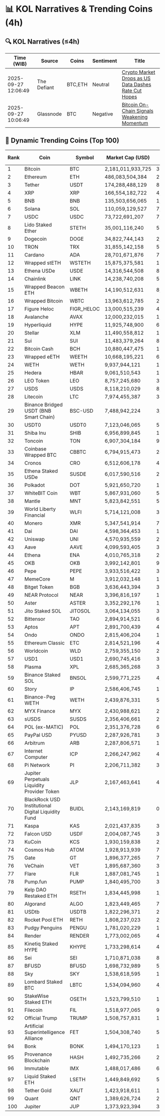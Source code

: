# 📊 KOL Narratives & Trending Coins (4h)

## 🔍 KOL Narratives (≤4h)

| Time (WIB) | Source | Coins | Sentiment | Title |
|------------|--------|-------|-----------|-------|
| 2025-09-27 12:06:49 | The Defiant | BTC,ETH | Neutral | [Crypto Market Drops as US Data Dashes Rate Cut Hopes](https://thedefiant.io/example1) |
| 2025-09-27 10:06:49 | Glassnode | BTC | Negative | [Bitcoin On-Chain Signals Weakening Momentum](https://glassnode.com/example2) |

## 🚀 Dynamic Trending Coins (Top 100)

| Rank | Coin | Symbol | Market Cap (USD) | 24h Volume (USD) |
|------|------|--------|------------------|------------------|
| 1 | Bitcoin | BTC | 2,181,011,933,725 | 37,568,798,889 |
| 2 | Ethereum | ETH | 486,083,504,384 | 28,836,812,781 |
| 3 | Tether | USDT | 174,288,488,129 | 83,848,263,137 |
| 4 | XRP | XRP | 166,554,182,722 | 4,855,405,568 |
| 5 | BNB | BNB | 135,503,656,065 | 1,947,494,319 |
| 6 | Solana | SOL | 110,059,129,527 | 7,472,708,862 |
| 7 | USDC | USDC | 73,722,691,207 | 7,891,086,508 |
| 8 | Lido Staked Ether | STETH | 35,001,116,240 | 58,625,190 |
| 9 | Dogecoin | DOGE | 34,822,744,143 | 2,048,083,055 |
| 10 | TRON | TRX | 31,855,142,158 | 561,943,672 |
| 11 | Cardano | ADA | 28,701,671,876 | 790,913,571 |
| 12 | Wrapped stETH | WSTETH | 15,875,375,581 | 17,955,196 |
| 13 | Ethena USDe | USDE | 14,316,544,508 | 857,865,334 |
| 14 | Chainlink | LINK | 14,238,740,208 | 559,744,164 |
| 15 | Wrapped Beacon ETH | WBETH | 14,190,512,631 | 8,821,984 |
| 16 | Wrapped Bitcoin | WBTC | 13,963,612,785 | 219,485,853 |
| 17 | Figure Heloc | FIGR_HELOC | 13,000,515,239 | 45,169,324 |
| 18 | Avalanche | AVAX | 12,000,232,015 | 1,221,163,577 |
| 19 | Hyperliquid | HYPE | 11,925,748,900 | 696,981,227 |
| 20 | Stellar | XLM | 11,490,558,812 | 168,294,783 |
| 21 | Sui | SUI | 11,483,379,264 | 896,827,781 |
| 22 | Bitcoin Cash | BCH | 10,880,447,475 | 164,992,162 |
| 23 | Wrapped eETH | WEETH | 10,668,195,221 | 6,208,209 |
| 24 | WETH | WETH | 9,937,944,121 | 121,551,698 |
| 25 | Hedera | HBAR | 9,061,510,543 | 152,255,697 |
| 26 | LEO Token | LEO | 8,757,245,680 | 399,598 |
| 27 | USDS | USDS | 8,118,210,029 | 8,435,327 |
| 28 | Litecoin | LTC | 7,974,455,387 | 340,993,180 |
| 29 | Binance Bridged USDT (BNB Smart Chain) | BSC-USD | 7,488,942,224 | 3,071,790,875 |
| 30 | USDT0 | USDT0 | 7,123,046,065 | 518,572,747 |
| 31 | Shiba Inu | SHIB | 6,956,899,845 | 133,629,276 |
| 32 | Toncoin | TON | 6,907,304,184 | 91,706,449 |
| 33 | Coinbase Wrapped BTC | CBBTC | 6,794,915,473 | 247,287,079 |
| 34 | Cronos | CRO | 6,512,606,178 | 45,370,588 |
| 35 | Ethena Staked USDe | SUSDE | 6,017,590,516 | 280,465,960 |
| 36 | Polkadot | DOT | 5,921,650,720 | 195,766,167 |
| 37 | WhiteBIT Coin | WBT | 5,867,931,060 | 54,274,713 |
| 38 | Mantle | MNT | 5,823,842,551 | 551,196,692 |
| 39 | World Liberty Financial | WLFI | 5,714,121,008 | 382,184,461 |
| 40 | Monero | XMR | 5,347,541,914 | 72,116,357 |
| 41 | Dai | DAI | 4,598,364,453 | 166,518,118 |
| 42 | Uniswap | UNI | 4,570,935,559 | 260,091,797 |
| 43 | Aave | AAVE | 4,099,593,405 | 329,393,708 |
| 44 | Ethena | ENA | 4,010,765,318 | 242,855,683 |
| 45 | OKB | OKB | 3,992,142,801 | 95,912,791 |
| 46 | Pepe | PEPE | 3,933,516,422 | 360,275,803 |
| 47 | MemeCore | M | 3,912,032,148 | 18,790,394 |
| 48 | Bitget Token | BGB | 3,636,443,394 | 309,712,138 |
| 49 | NEAR Protocol | NEAR | 3,396,816,197 | 159,572,788 |
| 50 | Aster | ASTER | 3,352,292,176 | 1,470,251,451 |
| 51 | Jito Staked SOL | JITOSOL | 3,064,134,055 | 33,431,802 |
| 52 | Bittensor | TAO | 2,894,914,521 | 68,904,474 |
| 53 | Aptos | APT | 2,891,700,439 | 432,039,244 |
| 54 | Ondo | ONDO | 2,815,406,204 | 102,200,074 |
| 55 | Ethereum Classic | ETC | 2,814,521,196 | 46,491,942 |
| 56 | Worldcoin | WLD | 2,759,355,150 | 222,422,173 |
| 57 | USD1 | USD1 | 2,690,745,416 | 303,707,795 |
| 58 | Plasma | XPL | 2,685,365,268 | 3,304,408,979 |
| 59 | Binance Staked SOL | BNSOL | 2,599,771,225 | 4,911,537 |
| 60 | Story | IP | 2,586,406,745 | 197,135,037 |
| 61 | Binance-Peg WETH | WETH | 2,439,876,331 | 59,341,755 |
| 62 | MYX Finance | MYX | 2,430,988,621 | 204,480,903 |
| 63 | sUSDS | SUSDS | 2,356,406,661 | 23,474,053 |
| 64 | POL (ex-MATIC) | POL | 2,351,376,728 | 62,140,590 |
| 65 | PayPal USD | PYUSD | 2,287,926,781 | 38,083,882 |
| 66 | Arbitrum | ARB | 2,287,806,571 | 153,513,125 |
| 67 | Internet Computer | ICP | 2,266,247,962 | 49,059,928 |
| 68 | Pi Network | PI | 2,206,711,382 | 38,735,591 |
| 69 | Jupiter Perpetuals Liquidity Provider Token | JLP | 2,167,463,641 | 43,199,933 |
| 70 | BlackRock USD Institutional Digital Liquidity Fund | BUIDL | 2,143,169,819 | 0.0 |
| 71 | Kaspa | KAS | 2,021,437,835 | 30,903,361 |
| 72 | Falcon USD | USDF | 2,004,087,745 | 35,787,564 |
| 73 | KuCoin | KCS | 1,930,159,838 | 2,335,259 |
| 74 | Cosmos Hub | ATOM | 1,928,913,939 | 72,090,080 |
| 75 | Gate | GT | 1,896,377,265 | 7,306,320 |
| 76 | VeChain | VET | 1,895,687,360 | 31,514,703 |
| 77 | Flare | FLR | 1,887,081,745 | 18,342,758 |
| 78 | Pump.fun | PUMP | 1,840,495,700 | 329,231,175 |
| 79 | Kelp DAO Restaked ETH | RSETH | 1,834,445,998 | 1,799,972 |
| 80 | Algorand | ALGO | 1,823,449,465 | 71,078,381 |
| 81 | USDtb | USDTB | 1,822,296,371 | 26,822,137 |
| 82 | Rocket Pool ETH | RETH | 1,808,237,023 | 2,667,799 |
| 83 | Pudgy Penguins | PENGU | 1,781,020,229 | 193,218,301 |
| 84 | Render | RENDER | 1,773,002,065 | 46,906,987 |
| 85 | Kinetiq Staked HYPE | KHYPE | 1,733,298,614 | 40,033,260 |
| 86 | Sei | SEI | 1,710,871,038 | 86,082,234 |
| 87 | BFUSD | BFUSD | 1,698,732,989 | 5,838,585 |
| 88 | Sky | SKY | 1,538,618,595 | 19,557,270 |
| 89 | Lombard Staked BTC | LBTC | 1,534,094,960 | 4,860,318 |
| 90 | StakeWise Staked ETH | OSETH | 1,523,799,510 | 150,822 |
| 91 | Filecoin | FIL | 1,518,977,065 | 93,704,688 |
| 92 | Official Trump | TRUMP | 1,508,757,831 | 171,758,076 |
| 93 | Artificial Superintelligence Alliance | FET | 1,504,308,740 | 53,479,058 |
| 94 | Bonk | BONK | 1,494,170,123 | 150,575,034 |
| 95 | Provenance Blockchain | HASH | 1,492,735,266 | 21,479 |
| 96 | Immutable | IMX | 1,488,017,486 | 64,623,805 |
| 97 | Liquid Staked ETH | LSETH | 1,449,849,692 | 506,515 |
| 98 | Tether Gold | XAUT | 1,423,918,611 | 190,317,944 |
| 99 | Quant | QNT | 1,389,626,724 | 26,941,902 |
| 100 | Jupiter | JUP | 1,373,923,394 | 33,815,997 |